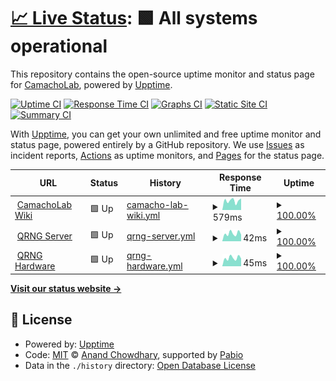 # [📈 Live Status](https://BYUCamachoLab.github.io/camacholab-upptime): <!--live status--> **🟩 All systems operational**

This repository contains the open-source uptime monitor and status page for [CamachoLab](https://camacholab.byu.edu/), powered by [Upptime](https://github.com/upptime/upptime).

[![Uptime CI](https://github.com/BYUCamachoLab/camacholab-upptime/workflows/Uptime%20CI/badge.svg)](https://github.com/BYUCamachoLab/camacholab-upptime/actions?query=workflow%3A%22Uptime+CI%22)
[![Response Time CI](https://github.com/BYUCamachoLab/camacholab-upptime/workflows/Response%20Time%20CI/badge.svg)](https://github.com/BYUCamachoLab/camacholab-upptime/actions?query=workflow%3A%22Response+Time+CI%22)
[![Graphs CI](https://github.com/BYUCamachoLab/camacholab-upptime/workflows/Graphs%20CI/badge.svg)](https://github.com/BYUCamachoLab/camacholab-upptime/actions?query=workflow%3A%22Graphs+CI%22)
[![Static Site CI](https://github.com/BYUCamachoLab/camacholab-upptime/workflows/Static%20Site%20CI/badge.svg)](https://github.com/BYUCamachoLab/camacholab-upptime/actions?query=workflow%3A%22Static+Site+CI%22)
[![Summary CI](https://github.com/BYUCamachoLab/camacholab-upptime/workflows/Summary%20CI/badge.svg)](https://github.com/BYUCamachoLab/camacholab-upptime/actions?query=workflow%3A%22Summary+CI%22)

With [Upptime](https://upptime.js.org), you can get your own unlimited and free uptime monitor and status page, powered entirely by a GitHub repository. We use [Issues](https://github.com/BYUCamachoLab/camacholab-upptime/issues) as incident reports, [Actions](https://github.com/BYUCamachoLab/camacholab-upptime/actions) as uptime monitors, and [Pages](https://BYUCamachoLab.github.io/camacholab-upptime) for the status page.

<!--start: status pages-->
<!-- This summary is generated by Upptime (https://github.com/upptime/upptime) -->
<!-- Do not edit this manually, your changes will be overwritten -->
<!-- prettier-ignore -->
| URL | Status | History | Response Time | Uptime |
| --- | ------ | ------- | ------------- | ------ |
| <img alt="" src="https://icons.duckduckgo.com/ip3/camacholab.ee.byu.edu.ico" height="13"> [CamachoLab Wiki](https://camacholab.ee.byu.edu) | 🟩 Up | [camacho-lab-wiki.yml](https://github.com/BYUCamachoLab/camacholab-upptime/commits/HEAD/history/camacho-lab-wiki.yml) | <details><summary><img alt="Response time graph" src="./graphs/camacho-lab-wiki/response-time-week.png" height="20"> 579ms</summary><br><a href="https://BYUCamachoLab.github.io/camacholab-upptime/history/camacho-lab-wiki"><img alt="Response time 631" src="https://img.shields.io/endpoint?url=https%3A%2F%2Fraw.githubusercontent.com%2FBYUCamachoLab%2Fcamacholab-upptime%2FHEAD%2Fapi%2Fcamacho-lab-wiki%2Fresponse-time.json"></a><br><a href="https://BYUCamachoLab.github.io/camacholab-upptime/history/camacho-lab-wiki"><img alt="24-hour response time 604" src="https://img.shields.io/endpoint?url=https%3A%2F%2Fraw.githubusercontent.com%2FBYUCamachoLab%2Fcamacholab-upptime%2FHEAD%2Fapi%2Fcamacho-lab-wiki%2Fresponse-time-day.json"></a><br><a href="https://BYUCamachoLab.github.io/camacholab-upptime/history/camacho-lab-wiki"><img alt="7-day response time 579" src="https://img.shields.io/endpoint?url=https%3A%2F%2Fraw.githubusercontent.com%2FBYUCamachoLab%2Fcamacholab-upptime%2FHEAD%2Fapi%2Fcamacho-lab-wiki%2Fresponse-time-week.json"></a><br><a href="https://BYUCamachoLab.github.io/camacholab-upptime/history/camacho-lab-wiki"><img alt="30-day response time 597" src="https://img.shields.io/endpoint?url=https%3A%2F%2Fraw.githubusercontent.com%2FBYUCamachoLab%2Fcamacholab-upptime%2FHEAD%2Fapi%2Fcamacho-lab-wiki%2Fresponse-time-month.json"></a><br><a href="https://BYUCamachoLab.github.io/camacholab-upptime/history/camacho-lab-wiki"><img alt="1-year response time 631" src="https://img.shields.io/endpoint?url=https%3A%2F%2Fraw.githubusercontent.com%2FBYUCamachoLab%2Fcamacholab-upptime%2FHEAD%2Fapi%2Fcamacho-lab-wiki%2Fresponse-time-year.json"></a></details> | <details><summary><a href="https://BYUCamachoLab.github.io/camacholab-upptime/history/camacho-lab-wiki">100.00%</a></summary><a href="https://BYUCamachoLab.github.io/camacholab-upptime/history/camacho-lab-wiki"><img alt="All-time uptime 93.25%" src="https://img.shields.io/endpoint?url=https%3A%2F%2Fraw.githubusercontent.com%2FBYUCamachoLab%2Fcamacholab-upptime%2FHEAD%2Fapi%2Fcamacho-lab-wiki%2Fuptime.json"></a><br><a href="https://BYUCamachoLab.github.io/camacholab-upptime/history/camacho-lab-wiki"><img alt="24-hour uptime 100.00%" src="https://img.shields.io/endpoint?url=https%3A%2F%2Fraw.githubusercontent.com%2FBYUCamachoLab%2Fcamacholab-upptime%2FHEAD%2Fapi%2Fcamacho-lab-wiki%2Fuptime-day.json"></a><br><a href="https://BYUCamachoLab.github.io/camacholab-upptime/history/camacho-lab-wiki"><img alt="7-day uptime 100.00%" src="https://img.shields.io/endpoint?url=https%3A%2F%2Fraw.githubusercontent.com%2FBYUCamachoLab%2Fcamacholab-upptime%2FHEAD%2Fapi%2Fcamacho-lab-wiki%2Fuptime-week.json"></a><br><a href="https://BYUCamachoLab.github.io/camacholab-upptime/history/camacho-lab-wiki"><img alt="30-day uptime 100.00%" src="https://img.shields.io/endpoint?url=https%3A%2F%2Fraw.githubusercontent.com%2FBYUCamachoLab%2Fcamacholab-upptime%2FHEAD%2Fapi%2Fcamacho-lab-wiki%2Fuptime-month.json"></a><br><a href="https://BYUCamachoLab.github.io/camacholab-upptime/history/camacho-lab-wiki"><img alt="1-year uptime 93.25%" src="https://img.shields.io/endpoint?url=https%3A%2F%2Fraw.githubusercontent.com%2FBYUCamachoLab%2Fcamacholab-upptime%2FHEAD%2Fapi%2Fcamacho-lab-wiki%2Fuptime-year.json"></a></details>
| <img alt="" src="https://icons.duckduckgo.com/ip3/camacholab.ee.byu.edu.ico" height="13"> [QRNG Server](https://camacholab.ee.byu.edu/qrng) | 🟩 Up | [qrng-server.yml](https://github.com/BYUCamachoLab/camacholab-upptime/commits/HEAD/history/qrng-server.yml) | <details><summary><img alt="Response time graph" src="./graphs/qrng-server/response-time-week.png" height="20"> 42ms</summary><br><a href="https://BYUCamachoLab.github.io/camacholab-upptime/history/qrng-server"><img alt="Response time 60" src="https://img.shields.io/endpoint?url=https%3A%2F%2Fraw.githubusercontent.com%2FBYUCamachoLab%2Fcamacholab-upptime%2FHEAD%2Fapi%2Fqrng-server%2Fresponse-time.json"></a><br><a href="https://BYUCamachoLab.github.io/camacholab-upptime/history/qrng-server"><img alt="24-hour response time 40" src="https://img.shields.io/endpoint?url=https%3A%2F%2Fraw.githubusercontent.com%2FBYUCamachoLab%2Fcamacholab-upptime%2FHEAD%2Fapi%2Fqrng-server%2Fresponse-time-day.json"></a><br><a href="https://BYUCamachoLab.github.io/camacholab-upptime/history/qrng-server"><img alt="7-day response time 42" src="https://img.shields.io/endpoint?url=https%3A%2F%2Fraw.githubusercontent.com%2FBYUCamachoLab%2Fcamacholab-upptime%2FHEAD%2Fapi%2Fqrng-server%2Fresponse-time-week.json"></a><br><a href="https://BYUCamachoLab.github.io/camacholab-upptime/history/qrng-server"><img alt="30-day response time 50" src="https://img.shields.io/endpoint?url=https%3A%2F%2Fraw.githubusercontent.com%2FBYUCamachoLab%2Fcamacholab-upptime%2FHEAD%2Fapi%2Fqrng-server%2Fresponse-time-month.json"></a><br><a href="https://BYUCamachoLab.github.io/camacholab-upptime/history/qrng-server"><img alt="1-year response time 60" src="https://img.shields.io/endpoint?url=https%3A%2F%2Fraw.githubusercontent.com%2FBYUCamachoLab%2Fcamacholab-upptime%2FHEAD%2Fapi%2Fqrng-server%2Fresponse-time-year.json"></a></details> | <details><summary><a href="https://BYUCamachoLab.github.io/camacholab-upptime/history/qrng-server">100.00%</a></summary><a href="https://BYUCamachoLab.github.io/camacholab-upptime/history/qrng-server"><img alt="All-time uptime 92.88%" src="https://img.shields.io/endpoint?url=https%3A%2F%2Fraw.githubusercontent.com%2FBYUCamachoLab%2Fcamacholab-upptime%2FHEAD%2Fapi%2Fqrng-server%2Fuptime.json"></a><br><a href="https://BYUCamachoLab.github.io/camacholab-upptime/history/qrng-server"><img alt="24-hour uptime 100.00%" src="https://img.shields.io/endpoint?url=https%3A%2F%2Fraw.githubusercontent.com%2FBYUCamachoLab%2Fcamacholab-upptime%2FHEAD%2Fapi%2Fqrng-server%2Fuptime-day.json"></a><br><a href="https://BYUCamachoLab.github.io/camacholab-upptime/history/qrng-server"><img alt="7-day uptime 100.00%" src="https://img.shields.io/endpoint?url=https%3A%2F%2Fraw.githubusercontent.com%2FBYUCamachoLab%2Fcamacholab-upptime%2FHEAD%2Fapi%2Fqrng-server%2Fuptime-week.json"></a><br><a href="https://BYUCamachoLab.github.io/camacholab-upptime/history/qrng-server"><img alt="30-day uptime 100.00%" src="https://img.shields.io/endpoint?url=https%3A%2F%2Fraw.githubusercontent.com%2FBYUCamachoLab%2Fcamacholab-upptime%2FHEAD%2Fapi%2Fqrng-server%2Fuptime-month.json"></a><br><a href="https://BYUCamachoLab.github.io/camacholab-upptime/history/qrng-server"><img alt="1-year uptime 92.88%" src="https://img.shields.io/endpoint?url=https%3A%2F%2Fraw.githubusercontent.com%2FBYUCamachoLab%2Fcamacholab-upptime%2FHEAD%2Fapi%2Fqrng-server%2Fuptime-year.json"></a></details>
| <img alt="" src="https://icons.duckduckgo.com/ip3/camacholab.ee.byu.edu.ico" height="13"> [QRNG Hardware](https://camacholab.ee.byu.edu/qrng/binary/10) | 🟩 Up | [qrng-hardware.yml](https://github.com/BYUCamachoLab/camacholab-upptime/commits/HEAD/history/qrng-hardware.yml) | <details><summary><img alt="Response time graph" src="./graphs/qrng-hardware/response-time-week.png" height="20"> 45ms</summary><br><a href="https://BYUCamachoLab.github.io/camacholab-upptime/history/qrng-hardware"><img alt="Response time 52" src="https://img.shields.io/endpoint?url=https%3A%2F%2Fraw.githubusercontent.com%2FBYUCamachoLab%2Fcamacholab-upptime%2FHEAD%2Fapi%2Fqrng-hardware%2Fresponse-time.json"></a><br><a href="https://BYUCamachoLab.github.io/camacholab-upptime/history/qrng-hardware"><img alt="24-hour response time 42" src="https://img.shields.io/endpoint?url=https%3A%2F%2Fraw.githubusercontent.com%2FBYUCamachoLab%2Fcamacholab-upptime%2FHEAD%2Fapi%2Fqrng-hardware%2Fresponse-time-day.json"></a><br><a href="https://BYUCamachoLab.github.io/camacholab-upptime/history/qrng-hardware"><img alt="7-day response time 45" src="https://img.shields.io/endpoint?url=https%3A%2F%2Fraw.githubusercontent.com%2FBYUCamachoLab%2Fcamacholab-upptime%2FHEAD%2Fapi%2Fqrng-hardware%2Fresponse-time-week.json"></a><br><a href="https://BYUCamachoLab.github.io/camacholab-upptime/history/qrng-hardware"><img alt="30-day response time 52" src="https://img.shields.io/endpoint?url=https%3A%2F%2Fraw.githubusercontent.com%2FBYUCamachoLab%2Fcamacholab-upptime%2FHEAD%2Fapi%2Fqrng-hardware%2Fresponse-time-month.json"></a><br><a href="https://BYUCamachoLab.github.io/camacholab-upptime/history/qrng-hardware"><img alt="1-year response time 52" src="https://img.shields.io/endpoint?url=https%3A%2F%2Fraw.githubusercontent.com%2FBYUCamachoLab%2Fcamacholab-upptime%2FHEAD%2Fapi%2Fqrng-hardware%2Fresponse-time-year.json"></a></details> | <details><summary><a href="https://BYUCamachoLab.github.io/camacholab-upptime/history/qrng-hardware">100.00%</a></summary><a href="https://BYUCamachoLab.github.io/camacholab-upptime/history/qrng-hardware"><img alt="All-time uptime 79.79%" src="https://img.shields.io/endpoint?url=https%3A%2F%2Fraw.githubusercontent.com%2FBYUCamachoLab%2Fcamacholab-upptime%2FHEAD%2Fapi%2Fqrng-hardware%2Fuptime.json"></a><br><a href="https://BYUCamachoLab.github.io/camacholab-upptime/history/qrng-hardware"><img alt="24-hour uptime 100.00%" src="https://img.shields.io/endpoint?url=https%3A%2F%2Fraw.githubusercontent.com%2FBYUCamachoLab%2Fcamacholab-upptime%2FHEAD%2Fapi%2Fqrng-hardware%2Fuptime-day.json"></a><br><a href="https://BYUCamachoLab.github.io/camacholab-upptime/history/qrng-hardware"><img alt="7-day uptime 100.00%" src="https://img.shields.io/endpoint?url=https%3A%2F%2Fraw.githubusercontent.com%2FBYUCamachoLab%2Fcamacholab-upptime%2FHEAD%2Fapi%2Fqrng-hardware%2Fuptime-week.json"></a><br><a href="https://BYUCamachoLab.github.io/camacholab-upptime/history/qrng-hardware"><img alt="30-day uptime 66.57%" src="https://img.shields.io/endpoint?url=https%3A%2F%2Fraw.githubusercontent.com%2FBYUCamachoLab%2Fcamacholab-upptime%2FHEAD%2Fapi%2Fqrng-hardware%2Fuptime-month.json"></a><br><a href="https://BYUCamachoLab.github.io/camacholab-upptime/history/qrng-hardware"><img alt="1-year uptime 79.79%" src="https://img.shields.io/endpoint?url=https%3A%2F%2Fraw.githubusercontent.com%2FBYUCamachoLab%2Fcamacholab-upptime%2FHEAD%2Fapi%2Fqrng-hardware%2Fuptime-year.json"></a></details>

<!--end: status pages-->

[**Visit our status website →**](https://BYUCamachoLab.github.io/camacholab-upptime)

## 📄 License

- Powered by: [Upptime](https://github.com/upptime/upptime)
- Code: [MIT](./LICENSE) © [Anand Chowdhary](https://anandchowdhary.com), supported by [Pabio](https://pabio.com)
- Data in the `./history` directory: [Open Database License](https://opendatacommons.org/licenses/odbl/1-0/)
